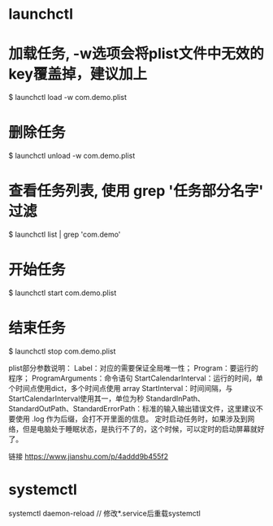 # launchctl

# 加载任务, -w选项会将plist文件中无效的key覆盖掉，建议加上
$ launchctl load -w com.demo.plist

# 删除任务
$ launchctl unload -w com.demo.plist

# 查看任务列表, 使用 grep '任务部分名字' 过滤
$ launchctl list | grep 'com.demo'

# 开始任务
$ launchctl start  com.demo.plist

# 结束任务
$ launchctl stop   com.demo.plist

plist部分参数说明：
Label：对应的需要保证全局唯一性；
Program：要运行的程序；
ProgramArguments：命令语句
StartCalendarInterval：运行的时间，单个时间点使用dict，多个时间点使用 array <dict>
StartInterval：时间间隔，与StartCalendarInterval使用其一，单位为秒
StandardInPath、StandardOutPath、StandardErrorPath：标准的输入输出错误文件，这里建议不要使用 .log 作为后缀，会打不开里面的信息。
定时启动任务时，如果涉及到网络，但是电脑处于睡眠状态，是执行不了的，这个时候，可以定时的启动屏幕就好了。

链接 https://www.jianshu.com/p/4addd9b455f2



# systemctl

systemctl daemon-reload  // 修改*.service后重载systemctl
